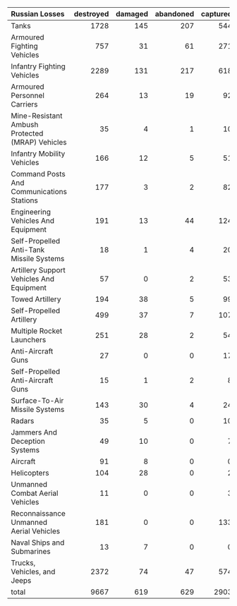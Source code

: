 | Russian Losses                                   |   destroyed |   damaged |   abandoned |   captured |   total |
|:-------------------------------------------------|------------:|----------:|------------:|-----------:|--------:|
| Tanks                                            |        1728 |       145 |         207 |        544 |    2624 |
| Armoured Fighting Vehicles                       |         757 |        31 |          61 |        271 |    1120 |
| Infantry Fighting Vehicles                       |        2289 |       131 |         217 |        618 |    3255 |
| Armoured Personnel Carriers                      |         264 |        13 |          19 |         92 |     388 |
| Mine-Resistant Ambush Protected  (MRAP) Vehicles |          35 |         4 |           1 |         10 |      50 |
| Infantry Mobility Vehicles                       |         166 |        12 |           5 |         51 |     234 |
| Command Posts And Communications Stations        |         177 |         3 |           2 |         82 |     264 |
| Engineering Vehicles And Equipment               |         191 |        13 |          44 |        124 |     372 |
| Self-Propelled Anti-Tank Missile Systems         |          18 |         1 |           4 |         20 |      43 |
| Artillery Support Vehicles And Equipment         |          57 |         0 |           2 |         53 |     112 |
| Towed Artillery                                  |         194 |        38 |           5 |         99 |     336 |
| Self-Propelled Artillery                         |         499 |        37 |           7 |        107 |     650 |
| Multiple Rocket Launchers                        |         251 |        28 |           2 |         54 |     335 |
| Anti-Aircraft Guns                               |          27 |         0 |           0 |         17 |      44 |
| Self-Propelled Anti-Aircraft Guns                |          15 |         1 |           2 |          8 |      26 |
| Surface-To-Air Missile Systems                   |         143 |        30 |           4 |         24 |     201 |
| Radars                                           |          35 |         5 |           0 |         10 |      50 |
| Jammers And Deception Systems                    |          49 |        10 |           0 |          7 |      66 |
| Aircraft                                         |          91 |         8 |           0 |          0 |      99 |
| Helicopters                                      |         104 |        28 |           0 |          2 |     134 |
| Unmanned Combat Aerial Vehicles                  |          11 |         0 |           0 |          3 |      14 |
| Reconnaissance Unmanned Aerial Vehicles          |         181 |         0 |           0 |        133 |     314 |
| Naval Ships and Submarines                       |          13 |         7 |           0 |          0 |      20 |
| Trucks, Vehicles, and Jeeps                      |        2372 |        74 |          47 |        574 |    3067 |
| total                                            |        9667 |       619 |         629 |       2903 |   13818 |